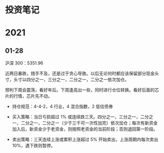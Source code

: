# 投资笔记

# 2021

## 01-28

沪深 300：5351.96

近两日暴跌，措手不及，还是过于贪心导致。以后无论何时都应该保留部分现金头寸，头寸以四分之一，三分之一，二分之一，二分之一依次加仓。

预判下周会震荡，看好年后。下周逢高出一些，同时进行仓位转换。看好后面的芯片的行情，芯片先不动。

- 持仓规范：4-4-2，4 行业，4 混合指数，2 低估债券

- 买入策略：当日亏损超过 1% 或连续跌三天。四分之一，三分之一，二分之一，二分之一，二分之一（少于三千可一次性加完）依次加仓；每次有新资金加入后，新资金少于老资金，则按照老资金的当前阶段；否则退回第一阶段。

- 卖出策略：三天连续上涨或累积上涨超过 5% 开始卖出，上涨周期内每次卖出 10%，遇下跌则暂停。
